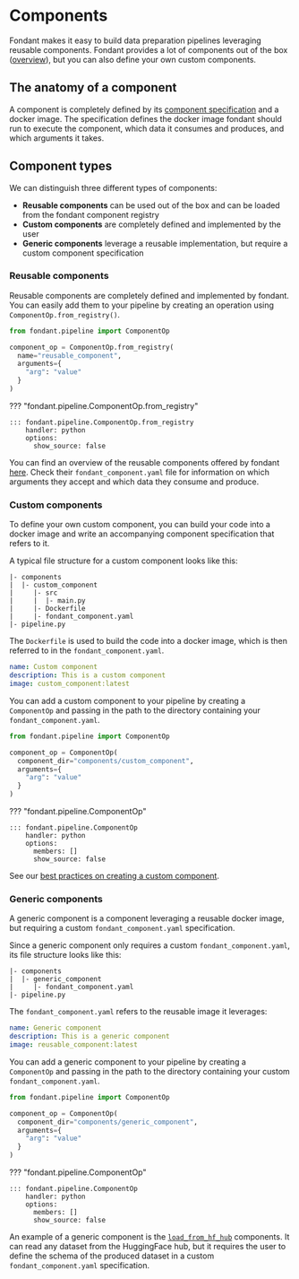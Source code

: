 # Components

Fondant makes it easy to build data preparation pipelines leveraging reusable components. Fondant
provides a lot of components out of the box
([overview](https://github.com/ml6team/fondant/tree/main/components)), but you can also define your
own custom components.

## The anatomy of a component

A component is completely defined by its [component specification](component_spec.md) and a 
docker image. The specification defines the docker image fondant should run to execute the 
component, which data it consumes and produces, and which arguments it takes.

## Component types

We can distinguish three different types of components:

- **Reusable components** can be used out of the box and can be loaded from the fondant 
  component registry
- **Custom components** are completely defined and implemented by the user
- **Generic components** leverage a reusable implementation, but require a custom component 
  specification

### Reusable components

Reusable components are completely defined and implemented by fondant. You can easily add them 
to your pipeline by creating an operation using `ComponentOp.from_registry()`.

```python
from fondant.pipeline import ComponentOp

component_op = ComponentOp.from_registry(
  name="reusable_component",
  arguments={
    "arg": "value"
  }
)
```

??? "fondant.pipeline.ComponentOp.from_registry"

    ::: fondant.pipeline.ComponentOp.from_registry
        handler: python
        options:
          show_source: false

You can find an overview of the reusable components offered by fondant 
[here](https://github.com/ml6team/fondant/tree/main/components). Check their 
`fondant_component.yaml` file for information on which arguments they accept and which data they 
consume and produce.

### Custom components

To define your own custom component, you can build your code into a docker image and write an 
accompanying component specification that refers to it.

A typical file structure for a custom component looks like this:
```
|- components
|  |- custom_component
|     |- src
|     |  |- main.py
|     |- Dockerfile
|     |- fondant_component.yaml
|- pipeline.py
```

The `Dockerfile` is used to build the code into a docker image, which is then referred to in the 
`fondant_component.yaml`. 

```yaml title="components/custom_component/fondant_component.yaml"
name: Custom component
description: This is a custom component
image: custom_component:latest
```

You can add a custom component to your pipeline by creating a `ComponentOp` and passing in the path 
to the directory containing your `fondant_component.yaml`.

```python title="pipeline.py"
from fondant.pipeline import ComponentOp

component_op = ComponentOp(
  component_dir="components/custom_component",
  arguments={
    "arg": "value"
  }
)
```

??? "fondant.pipeline.ComponentOp"

    ::: fondant.pipeline.ComponentOp
        handler: python
        options:
          members: []
          show_source: false

See our [best practices on creating a custom component](custom_component.md).

### Generic components

A generic component is a component leveraging a reusable docker image, but requiring a custom 
`fondant_component.yaml` specification.

Since a generic component only requires a custom `fondant_component.yaml`, its file structure 
looks like this:
```
|- components
|  |- generic_component
|     |- fondant_component.yaml
|- pipeline.py
```

The `fondant_component.yaml` refers to the reusable image it leverages:

```yaml title="components/generic_component/fondant_component.yaml"
name: Generic component
description: This is a generic component
image: reusable_component:latest
```

You can add a generic component to your pipeline by creating a `ComponentOp` and passing in the path
to the directory containing your custom `fondant_component.yaml`.

```python title="pipeline.py"
from fondant.pipeline import ComponentOp

component_op = ComponentOp(
  component_dir="components/generic_component",
  arguments={
    "arg": "value"
  }
)
```

??? "fondant.pipeline.ComponentOp"

    ::: fondant.pipeline.ComponentOp
        handler: python
        options:
          members: []
          show_source: false

An example of a generic component is the 
[`load_from_hf_hub`](https://github.com/ml6team/fondant/tree/main/components/load_from_hf_hub) 
components. It can read any dataset from the HuggingFace hub, but it requires the user to define 
the schema of the produced dataset in a custom `fondant_component.yaml` specification.
